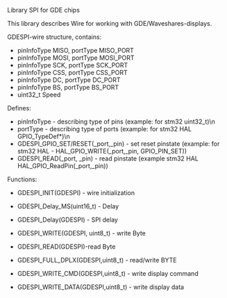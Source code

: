 Library SPI for GDE chips

This library describes Wire for working with GDE/Waveshares-displays.

GDESPI-wire structure, contains:
- pinInfoType MISO, portType MISO_PORT 
- pinInfoType MOSI, portType MOSI_PORT 
- pinInfoType SCK, portType SCK_PORT 
- pinInfoType CSS, portType CSS_PORT 
- pinInfoType DC, portType DC_PORT 
- pinInfoType BS, portType BS_PORT 
- uint32_t Speed

Defines:
- pinInfoType - describing type of pins (example: for stm32 uint32_t)\n
- portType - describing type of ports (example: for stm32 HAL GPIO_TypeDef*)\n
- GDESPI_GPIO_SET/RESET(_port,_pin) - set reset pinstate (example: for stm32 HAL - HAL_GPIO_WRITE(_port,_pin,  GPIO_PIN_SET))
- GDESPI_READ(_port, _pin) - read pinstate (example stm32 HAL HAL_GPIO_ReadPin(_port,_pin))


Functions:
- GDESPI_INIT(GDESPI) - wire initialization 
- GDESPI_Delay_MS(uint16_t) - Delay 
- GDESPI_Delay(GDESPI) - SPI delay

- GDESPI_WRITE(GDESPI, uint8_t) - write Byte
- GDESPI_READ(GDESPI)-read Byte
- GDESPI_FULL_DPLX(GDESPI,uint8_t) - read/write BYTE

- GDESPI_WRITE_CMD(GDESPI,uint8_t) - write display command
- GDESPI_WRITE_DATA(GDESPI,uint8_t) - write display data

